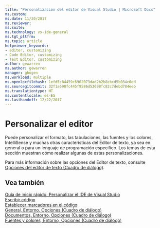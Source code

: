 ```yaml
---
title: "Personalización del editor de Visual Studio | Microsoft Docs"
ms.custom: 
ms.date: 11/20/2017
ms.reviewer: 
ms.suite: 
ms.technology: vs-ide-general
ms.tgt_pltfrm: 
ms.topic: article
helpviewer_keywords:
- editor, customizing
- Code Editor, customizing
- Text Editor, customizing
author: gewarren
ms.author: gewarren
manager: ghogen
ms.workload: multiple
ms.openlocfilehash: 1efd5c84459c6902073dad2b2b8ebcd5b034c0ed
ms.sourcegitcommit: 32f1a690fc445f9586d53698fc82c7debd784eeb
ms.translationtype: HT
ms.contentlocale: es-ES
ms.lasthandoff: 12/22/2017
---
```

# <a name="customizing-the-editor"></a>Personalizar el editor

Puede personalizar el formato, las tabulaciones, las fuentes y los colores, IntelliSense y muchas otras características del Editor de texto, ya sea en general o para un lenguaje de programación específico. Los temas de esta sección muestran cómo realizar algunas de estas personalizaciones.

Para más información sobre las opciones del Editor de texto, consulte [Opciones del editor de texto (Cuadro de diálogo)](../ide/reference/text-editor-options-dialog-box.md).

## <a name="see-also"></a>Vea también

[Guía de inicio rápido: Personalizar el IDE de Visual Studio](../ide/quickstart-personalize-the-ide.md)  
[Escribir código](../ide/writing-code-in-the-code-and-text-editor.md)  
[Establecer marcadores en el código](../ide/setting-bookmarks-in-code.md)  
[General, Entorno, Opciones (Cuadro de diálogo)](../ide/reference/general-environment-options-dialog-box.md)  
[Documentos, Entorno, Opciones (Cuadro de diálogo)](../ide/reference/documents-environment-options-dialog-box.md)  
[Fuentes y colores, Entorno, Opciones (Cuadro de diálogo)](../ide/reference/fonts-and-colors-environment-options-dialog-box.md)